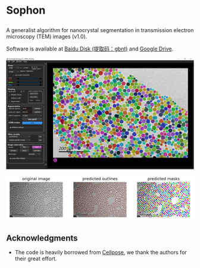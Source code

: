 # <p>  <b>Sophon </b> </p>

A generalist algorithm for nanocrystal segmentation in transmission electron microscopy (TEM) images (v1.0).

Software is available at [Baidu Disk (提取码：gbnt)](https://pan.baidu.com/s/1Q_3n1sHRCqzB56Sz54JSqw) and [Google Drive](https://drive.google.com/file/d/1-klszlNdlVBu8xbInkTYjnsokVglEOtr/view?usp=drive_link).

![Software](assets/software.png)

![Segmentation](assets/1-0001_visualization.png)

## Acknowledgments
* The code is heavily borrowed from [Cellpose](https://github.com/MouseLand/cellpose), we thank the authors for their great effort.